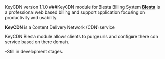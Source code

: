 KeyCDN version 1.1.0
###KeyCDN module for Blesta Billing System
[**Blesta**](http://www.blesta.com) is a professional web based billing and support application focusing on productivity and usability.

[**KeyCDN**](https://www.keycdn.com) is a Content Delivery Network (CDN) service

KeyCDN Blesta module allows clients to purge urls and configure there cdn service based on there domain.

-Still in development stages.
